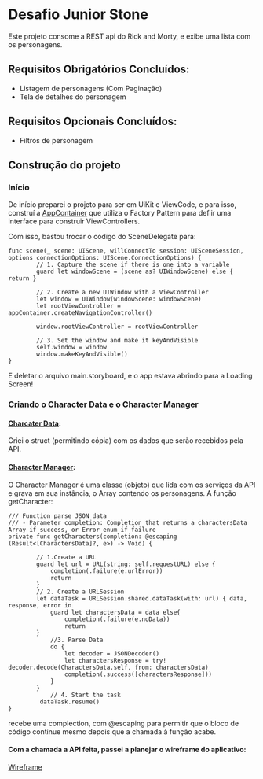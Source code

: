 # Desafio Junior Stone

Este projeto consome a REST api do Rick and Morty, e exibe uma lista com os personagens. 

## Requisitos Obrigatórios Concluídos:
- Listagem de personagens (Com Paginação)
- Tela de detalhes do personagem

## Requisitos Opcionais Concluídos:
- Filtros de personagem

## Construção do projeto

### Início
De início preparei o projeto para ser em UiKit e ViewCode, e para isso, construí a [AppContainer](https://github.com/julianaprado/Desafio-Junior/blob/17ecda5d35a806b9c4f4712815940f71b86f8750/DesafioJunior/Main/AppContainer.swift) que utiliza o Factory Pattern para defiir uma interface para construir ViewControllers.

Com isso, bastou trocar o código do SceneDelegate para:

```
func scene(_ scene: UIScene, willConnectTo session: UISceneSession, options connectionOptions: UIScene.ConnectionOptions) {
        // 1. Capture the scene if there is one into a variable
        guard let windowScene = (scene as? UIWindowScene) else { return }
        
        // 2. Create a new UIWindow with a ViewController
        let window = UIWindow(windowScene: windowScene)
        let rootViewController = appContainer.createNavigationController()
        
        window.rootViewController = rootViewController
        
        // 3. Set the window and make it keyAndVisible
        self.window = window
        window.makeKeyAndVisible()
}
```

E deletar o arquivo main.storyboard, e o app estava abrindo para a Loading Screen!


### Criando o Character Data e o Character Manager

#### [Charcater Data](https://github.com/julianaprado/Desafio-Junior/blob/3e8676e4082c8c7d3eb2fd5cda20a4d2b774c384/DesafioJunior/Model/CharactersData.swift):

Criei o struct (permitindo cópia) com os dados que serão recebidos pela API.

#### [Character Manager](https://github.com/julianaprado/Desafio-Junior/blob/3e8676e4082c8c7d3eb2fd5cda20a4d2b774c384/DesafioJunior/Model/CharactersManager.swift):

O Character Manager é uma classe (objeto) que lida com os serviços da API e grava em sua instância, o Array contendo os personagens. A função getCharacter:

```
/// Function parse JSON data
/// - Parameter completion: Completion that returns a charactersData Array if success, or Error enum if failure
private func getCharacters(completion: @escaping (Result<[CharactersData]?, e>) -> Void) {
        
        // 1.Create a URL
        guard let url = URL(string: self.requestURL) else {
            completion(.failure(e.urlError))
            return
        }
        // 2. Create a URLSession
        let dataTask = URLSession.shared.dataTask(with: url) { data, response, error in
            guard let charactersData = data else{
                completion(.failure(e.noData))
                return
        }
            //3. Parse Data
            do {
                let decoder = JSONDecoder()
                let charactersResponse = try! decoder.decode(CharactersData.self, from: charactersData)
                completion(.success([charactersResponse]))
            }
        }
            // 4. Start the task
         dataTask.resume()
}
```

recebe uma complection, com @escaping para permitir que o bloco de código continue mesmo depois que a chamada à função acabe.

#### Com a chamada a API feita, passei a planejar o wireframe do aplicativo:

[Wireframe](https://github.com/julianaprado/Desafio-Junior/blob/dc20398f1188900e2826646fc1042ffddee7f36f/Imagens/Wireframe.png)



